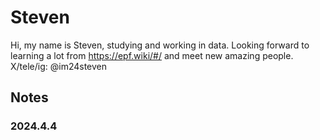 # Steven

Hi, my name is Steven, studying and working in data. Looking forward to learning a lot from https://epf.wiki/#/ and meet new amazing people. 
X/tele/ig: @im24steven

## Notes

### 2024.4.4



